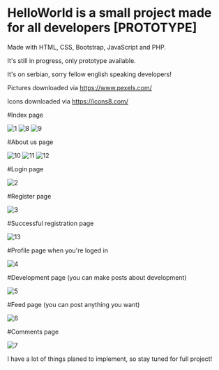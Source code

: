 # HelloWorld is a small project made for all developers [PROTOTYPE]



Made with HTML, CSS, Bootstrap, JavaScript and PHP.

It's still in progress, only prototype available.

It's on serbian, sorry fellow english speaking developers!

Pictures downloaded via https://www.pexels.com/

Icons downloaded via https://icons8.com/

#Index page

![1](https://user-images.githubusercontent.com/72863699/175918676-223ba768-279c-4f44-8001-75e5ade3f32c.png)
![8](https://user-images.githubusercontent.com/72863699/175931382-5a632460-0eb8-4b5c-b06a-3e4a9d2ed258.png)
![9](https://user-images.githubusercontent.com/72863699/175931394-c2f0fc45-cd0d-4629-923a-6cd688c355e1.png)

#About us page

![10](https://user-images.githubusercontent.com/72863699/175931400-25167828-5656-48fa-b596-c92ab1a7d3b9.png)
![11](https://user-images.githubusercontent.com/72863699/175931411-b45b7ee2-2557-4776-8bce-5be6442d27b8.png)
![12](https://user-images.githubusercontent.com/72863699/175931414-a9359a2a-1f55-443f-94af-27e95c6dc1f7.png)

#Login page

![2](https://user-images.githubusercontent.com/72863699/175918684-31bdf3ef-54d4-4806-bb41-5b56d01050b7.png)

#Register page

![3](https://user-images.githubusercontent.com/72863699/175918701-a7aaffec-f14f-420c-9408-6307ab3fe008.png)

#Successful registration page

![13](https://user-images.githubusercontent.com/72863699/175932313-fa26e68b-31bd-4e92-a449-e9ee5a8ebb84.png)

#Profile page when you're loged in

![4](https://user-images.githubusercontent.com/72863699/175918717-4f6360b0-a041-4ed8-80c4-b845e8dbe068.png)

#Development page (you can make posts about development)

![5](https://user-images.githubusercontent.com/72863699/175918727-297edb13-f092-4c5b-acf4-67d44df6a09a.png)

#Feed page (you can post anything you want)

![6](https://user-images.githubusercontent.com/72863699/175918738-47c35545-30ea-429c-bbf0-360f496fe6cf.png)

#Comments page

![7](https://user-images.githubusercontent.com/72863699/175918764-da4feecb-e20b-4e5a-8c65-30a1875f280b.png)


I have a lot of things planed to implement, so stay tuned for full project!
